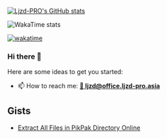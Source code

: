 [![Ljzd-PRO's GitHub stats](https://github-readme-stats.vercel.app/api?username=Ljzd-PRO&show_icons=true&theme=radical)](https://github.com/Ljzd-PRO/)

![WakaTime stats](https://github-readme-stats.vercel.app/api/wakatime?username=Ljzd_PRO\&layout=compact&theme=radical&langs_count=10)

[![wakatime](https://wakatime.com/badge/user/3ad83718-3844-42ca-82ee-571ac5c1ceeb.svg)](https://wakatime.com/@3ad83718-3844-42ca-82ee-571ac5c1ceeb)

### Hi there 👋

Here are some ideas to get you started:

- 📫 How to reach me: [**📧 ljzd@office.ljzd-pro.asia**](mailto:ljzd@office.ljzd-pro.asia)

<!-- Original
**Ljzd-PRO/Ljzd-PRO** is a ✨ _special_ ✨ repository because its `README.md` (this file) appears on your GitHub profile.

Here are some ideas to get you started:

- 🔭 I’m currently working on ...
- 🌱 I’m currently learning ...
- 👯 I’m looking to collaborate on ...
- 🤔 I’m looking for help with ...
- 💬 Ask me about ...
- 📫 How to reach me: ...
- 😄 Pronouns: ...
- ⚡ Fun fact: ...
-->

## Gists

- [Extract All Files in PikPak Directory Online](https://gist.github.com/Ljzd-PRO/50f37f350b78fd1835e7066d7487cd61)
